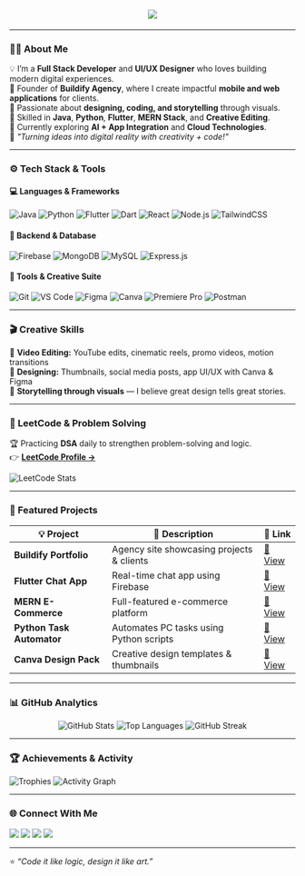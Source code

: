 <!-- Animated Header -->
<h1 align="center">
  <img src="https://readme-typing-svg.herokuapp.com?font=Fira+Code&weight=600&size=26&pause=1000&color=00C2FF&center=true&vCenter=true&width=650&lines=Hey+there!+I'm+Sanjay+👋;Full+Stack+Developer+%7C+Flutter+%26+Web+Enthusiast;Java+%7C+Python+%7C+MERN+Stack;Video+Editor+%7C+Canva+Designer+🎬">
</h1>

---

### 👨‍💻 About Me
💡 I’m a **Full Stack Developer** and **UI/UX Designer** who loves building modern digital experiences.  
🚀 Founder of **Buildify Agency**, where I create impactful **mobile and web applications** for clients.  
🎯 Passionate about **designing, coding, and storytelling** through visuals.  
🧩 Skilled in **Java**, **Python**, **Flutter**, **MERN Stack**, and **Creative Editing**.  
🌱 Currently exploring **AI + App Integration** and **Cloud Technologies**.  
💭 *"Turning ideas into digital reality with creativity + code!"*

---

### ⚙️ Tech Stack & Tools

#### 💻 Languages & Frameworks
![Java](https://img.shields.io/badge/Java-ED8B00?style=for-the-badge&logo=openjdk&logoColor=white)
![Python](https://img.shields.io/badge/Python-3776AB?style=for-the-badge&logo=python&logoColor=white)
![Flutter](https://img.shields.io/badge/Flutter-02569B?style=for-the-badge&logo=flutter&logoColor=white)
![Dart](https://img.shields.io/badge/Dart-0175C2?style=for-the-badge&logo=dart&logoColor=white)
![React](https://img.shields.io/badge/React-20232A?style=for-the-badge&logo=react&logoColor=61DAFB)
![Node.js](https://img.shields.io/badge/Node.js-43853D?style=for-the-badge&logo=node.js&logoColor=white)
![TailwindCSS](https://img.shields.io/badge/Tailwind_CSS-06B6D4?style=for-the-badge&logo=tailwindcss&logoColor=white)

#### 🧠 Backend & Database
![Firebase](https://img.shields.io/badge/Firebase-FFCA28?style=for-the-badge&logo=firebase&logoColor=black)
![MongoDB](https://img.shields.io/badge/MongoDB-47A248?style=for-the-badge&logo=mongodb&logoColor=white)
![MySQL](https://img.shields.io/badge/MySQL-00758F?style=for-the-badge&logo=mysql&logoColor=white)
![Express.js](https://img.shields.io/badge/Express.js-000000?style=for-the-badge&logo=express&logoColor=white)

#### 🧰 Tools & Creative Suite
![Git](https://img.shields.io/badge/Git-F05033?style=for-the-badge&logo=git&logoColor=white)
![VS Code](https://img.shields.io/badge/VS_Code-0078D7?style=for-the-badge&logo=visualstudiocode&logoColor=white)
![Figma](https://img.shields.io/badge/Figma-F24E1E?style=for-the-badge&logo=figma&logoColor=white)
![Canva](https://img.shields.io/badge/Canva-00C4CC?style=for-the-badge&logo=canva&logoColor=white)
![Premiere Pro](https://img.shields.io/badge/Adobe_Premiere_Pro-9999FF?style=for-the-badge&logo=adobepremierepro&logoColor=white)
![Postman](https://img.shields.io/badge/Postman-FF6C37?style=for-the-badge&logo=postman&logoColor=white)

---

### 🎬 Creative Skills
🎥 **Video Editing:** YouTube edits, cinematic reels, promo videos, motion transitions  
🎨 **Designing:** Thumbnails, social media posts, app UI/UX with Canva & Figma  
📸 **Storytelling through visuals** — I believe great design tells great stories.  

---

### 🧩 LeetCode & Problem Solving
🏆 Practicing **DSA** daily to strengthen problem-solving and logic.  
👉 [**LeetCode Profile →**](https://leetcode.com/your-leetcode-username)

![LeetCode Stats](https://leetcard.jacoblin.cool/your-leetcode-username?ext=heatmap&theme=dark)

---

### 💼 Featured Projects

| 💡 Project | 📝 Description | 🔗 Link |
|-------------|----------------|---------|
| **Buildify Portfolio** | Agency site showcasing projects & clients | [🔗 View](https://github.com/SanjayR0302/buildify-portfolio) |
| **Flutter Chat App** | Real-time chat app using Firebase | [🔗 View](https://github.com/SanjayR0302/flutter-chat-app) |
| **MERN E-Commerce** | Full-featured e-commerce platform | [🔗 View](https://github.com/SanjayR0302/mern-ecommerce) |
| **Python Task Automator** | Automates PC tasks using Python scripts | [🔗 View](https://github.com/SanjayR0302/python-automation) |
| **Canva Design Pack** | Creative design templates & thumbnails | [🔗 View](https://github.com/SanjayR0302/design-pack) |

---

### 📊 GitHub Analytics

<div align="center">

![GitHub Stats](https://github-readme-stats.vercel.app/api?username=SanjayR0302&show_icons=true&theme=tokyonight&hide_border=true)
![Top Languages](https://github-readme-stats.vercel.app/api/top-langs/?username=SanjayR0302&layout=compact&theme=tokyonight&hide_border=true)
![GitHub Streak](https://streak-stats.demolab.com?user=SanjayR0302&theme=tokyonight&hide_border=true)

</div>

---

### 🏆 Achievements & Activity
![Trophies](https://github-profile-trophy.vercel.app/?username=SanjayR0302&theme=tokyonight&margin-w=10&no-frame=true)
![Activity Graph](https://github-readme-activity-graph.vercel.app/graph?username=SanjayR0302&theme=react-dark&hide_border=true&area=true)

---

### 🌐 Connect With Me

<p align="left">
  <a href="mailto:youremail@example.com"><img src="https://img.shields.io/badge/Email-D14836?style=for-the-badge&logo=gmail&logoColor=white"/></a>
  <a href="https://linkedin.com/in/sanjay"><img src="https://img.shields.io/badge/LinkedIn-0077B5?style=for-the-badge&logo=linkedin&logoColor=white"/></a>
  <a href="https://github.com/SanjayR0302"><img src="https://img.shields.io/badge/GitHub-000000?style=for-the-badge&logo=github&logoColor=white"/></a>
  <a href="https://yourwebsite.com"><img src="https://img.shields.io/badge/Portfolio-1E90FF?style=for-the-badge&logo=google-chrome&logoColor=white"/></a>
</p>

---

⭐️ *“Code it like logic, design it like art.”*  
